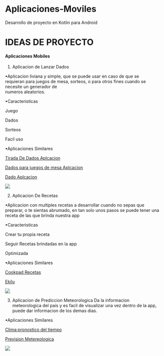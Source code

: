 # Aplicaciones-Moviles
Desarrollo de proyecto en Kotlin para Android
# IDEAS DE PROYECTO 
#### Aplicaciones Mobiles

1. Aplicacion de Lanzar Dados

  •Aplicacion liviana y simple, que se puede usar en caso de que se requieran para juegos de mesa, sorteos, o para otros fines cuando se necesite un generador de   
   numeros aleatorios.

•Caracteristicas

Juego

Dados 

Sorteos

Facil uso


•Aplicaciones Similares

[Tirada De Dados Aplcacion](https://play.google.com/store/apps/details?id=com.senyuk.dicerollsns)

[Dados para juegos de mesa Aplcacion](https://play.google.com/store/apps/details?id=net.kosev.dicing)

[Dado Aplcacion](https://play.google.com/store/apps/details?id=com.noApp.dice)

![](https://play-lh.googleusercontent.com/D41-7D1_06BsXVBIj4BQprKep0QqQj38B6zIsWTaZ_O5OnfOq1gLQetQzpFfvuSSnw)

2. Aplicacion De Recetas 

  •Aplicacion con multiples recetas a desarrollar cuando no sepas que preparar, o te sientas abrumado, en tan solo unos pasos se puede tener una receta de las que 
   brinda nuestra app

•Caracteristicas

Crear tu propia receta

Seguir Recetas brindadas en la app

Optimizada

•Aplicaciones Similares

[Cookpad Recetas](https://play.google.com/store/apps/details?id=com.mufumbo.android.recipe.search)

[Ekilu](https://play.google.com/store/apps/details?id=es.nooddle)

![](https://crehana-blog.imgix.net/media/filer_public/86/23/8623443b-9801-4cbb-83ac-91e541cf2eee/apps-de-cocina-gratis.jpg?auto=format&q=50)

3. Aplicacion de Prediccion Meteorologica
Da la informacion meteorologica del pais y es facil de visualizar una vez dentro de la app, puede dar informacion de los demas dias.

•Aplicaciones Similares

[Clima:pronostico del tiempo](https://play.google.com/store/apps/details?id=com.weather.nold.forecast)

[Prevision Metereologica](https://play.google.com/store/apps/details?id=live.weather.vitality.studio.forecast.widget)


![](https://i.blogs.es/9f858d/sunny-app-tiempo-1/450_1000.webp)
